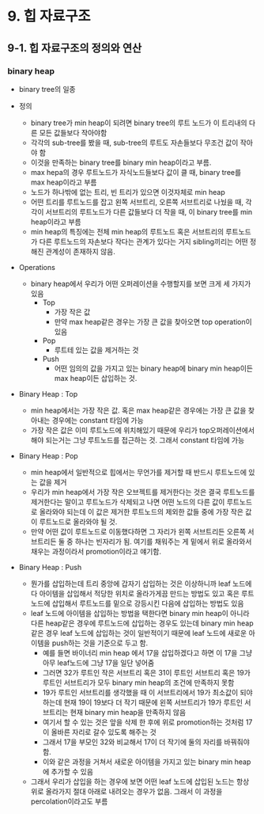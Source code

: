 # 9. 힙 자료구조

## 9-1. 힙 자료구조의 정의와 연산

### binary heap

- binary tree의 일종

- 정의
  - binary tree가 min heap이 되려면 binary tree의 루트 노드가 이 트리내의 다른 모든 값들보다 작아야함
  - 각각의 sub-tree를 봤을 때, sub-tree의 루트도 자손들보다 무조건 값이 작아야 함
  - 이것을 만족하는 binary tree를 binary min heap이라고 부름.
  - max hepa의 경우 루트노드가 자식노드들보다 값이 클 때, binary tree를 max heap이라고 부름
  - 노드가 하나밖에 없는 트리, 빈 트리가 있으면 이것자체로 min heap 
  - 어떤 트리를 루트노드를 잡고 왼쪽 서브트리, 오른쪽 서브트리로 나눴을 때, 각각이 서브트리의 루트노드가 다른 값들보다 더 작을 때, 이 binary tree를 min heap이라고 부름
  - min heap의 특징에는 전체 min heap의 루트노드 혹은 서브트리의 루트노드가 다른 루트노드의 자손보다 작다는 관계가 있다는 거지 sibling끼리는 어떤 정해진 관계성이 존재하지 않음.
- Operations
  - binary heap에서 우리가 어떤 오퍼레이션을 수행할지를 보면 크게 세 가지가 있음
    - Top
      - 가장 작은 값
      - 만약 max heap같은 경우는 가장 큰 값을 찾아오면 top operation이 있음
    - Pop
      - 루트테 있는 값을 제거하는 것
    - Push
      - 어떤 임의의 값을 가지고 있는 binary heap에 binary min heap이든 max heap이든 삽입하는 것.
- Binary Heap : Top
  - min heap에서는 가장 작은 값. 혹은  max heap같은 경우에는 가장 큰 값을 찾아내는 경우에는 constant 타임에 가능
  - 가장 작은 값은 이미 루트노드에 위치해있기 때문에 우리가 top오퍼레이션에서 해야 되는거는 그냥 루트노드를 접근하는 것. 그래서 constant 타임에 가능
- Binary Heap : Pop
  - min heap에서 일반적으로 힙에서는 무언가를 제거할 때 반드시 루트노드에 있는 값을 제거
  - 우리가 min heap에서 가장 작은 오브젝트를 제거한다는 것은 결국 루트노드를 제거한다는 말이고 루트노드가 삭제되고 나면 어떤 노드의 다른 값이 루트노드로 올라와야 되는데 이 값은 제거한 루트노드의 제외한 값들 중에 가장 작은 값이 루트노드로 올라와야 될 것.
  - 만약 어떤 값이 루트노드로 이동했다하면 그 자리가 왼쪽 서브트리든 오른쪽 서브트리든  둘 중 하나는 빈자리가 됨. 여기를 채워주는 게 밑에서 위로 올라와서 채우는 과정이라서 promotion이라고 얘기함.
- Binary Heap : Push
  - 뭔가를 삽입하는데 트리 중앙에 갑자기 삽입하는 것은 이상하니까 leaf 노드에다 아이템을 삽입해서 적당한 위치로 올라가게끔 만드는 방법도 있고 혹은 루트 노드에 삽입해서 루트노드를 밑으로 강등시킨 다음에 삽입하는 방법도 있음
  - leaf 노드에 아이템을 삽입하는 방법을 택한다면 binary min heap이 아니라 다른 heap같은 경우에 루트노드에 삽입하는 경우도 있는데 binary min heap 같은 경우 leaf 노드에 삽입하는 것이 일반적이기 때문에 leaf 노드에 새로운 아이템을 push하는 것을 기준으로 두고 함.
    - 예를 들면 바이너리 min heap 에서 17을 삽입하겠다고 하면 이 17을 그냥 아무 leaf노드에 그냥 17을 일단 넣어줌
    - 그러면 32가 루트인 작은 서브트리 혹은 31이 루트인 서브트리 혹은 19가 루트인 서브트리가 모두 binary min heap의 조건에 만족하지 못함
    - 19가 루트인 서브트리를 생각했을 때 이 서브트리에서 19가 최소값이 되야 하는데 현재 19이 19보다 더 작기 때문에 왼쪽 서브트리가 19가 루트인 서브트리는 현재 binary min heap을 만족하지 않음
    - 여기서 할 수 있는 것은 앞을 삭제 한 후에 위로 promotion하는 것처럼 17이 올바른 자리로 갈수 있도록 해주는 것
    - 그래서 17을 부모인 32와 비교해서 17이 더 작기에 둘의 자리를 바꿔줘야 함. 
    - 이와 같은 과정을 거쳐서 새로운 아이템을 가지고 있는 binary min heap에 추가할 수 있음
  - 그래서 우리가 삽입을 하는 경우에 보면 어떤 leaf 노드에 삽입된 노드는 항상 위로 올라가지 절대 아래로 내려오는 경우가 없음. 그래서 이 과정을 percolation이라고도 부름

